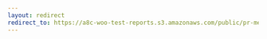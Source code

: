 ```yaml
---
layout: redirect
redirect_to: https://a8c-woo-test-reports.s3.amazonaws.com/public/pr-merge/38113/api/index.html
---
```

